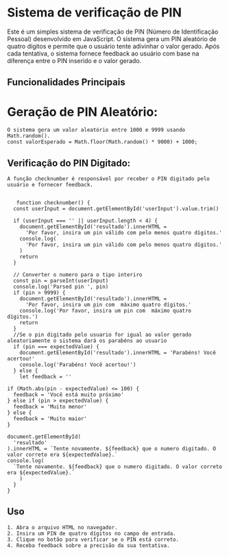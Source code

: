 # Sistema de verificação de PIN

Este é um simples sistema de verificação de PIN (Número de Identificação Pessoal) desenvolvido em JavaScript. O sistema gera um PIN aleatório de quatro dígitos e permite que o usuário tente adivinhar o valor gerado. Após cada tentativa, o sistema fornece feedback ao usuário com base na diferença entre o PIN inserido e o valor gerado.

## Funcionalidades Principais
# Geração de PIN Aleatório:

    O sistema gera um valor aleatório entre 1000 e 9999 usando Math.random().
    const valorEsperado = Math.floor(Math.random() * 9000) + 1000;

## Verificação do PIN Digitado:

    A função checknumber é responsável por receber o PIN digitado pelo usuário e fornecer feedback.

    
       function checknumber() {
      const userInput = document.getElementById('userInput').value.trim()
        
      if (userInput === '' || userInput.length < 4) {
        document.getElementById('resultado').innerHTML =
          'Por favor, insira um pin válido com pelo menos quatro dígitos.'
        console.log(
          'Por favor, insira um pin válido com pelo menos quatro dígitos.'
        )
        return
      }
    
      // Converter o numero para o tipo interiro
      const pin = parseInt(userInput)
      console.log('Parsed pin ', pin)
      if (pin > 9999) {
        document.getElementById('resultado').innerHTML =
          'Por favor, insira um pin com  máximo quatro dígitos.'
        console.log('Por favor, insira um pin com  máximo quatro dígitos.')
        return
      }
      //Se o pin digitado pelo usuario for igual ao valor gerado aleatoriamente o sistema dará os parabéns ao usuario
      if (pin === expectedValue) {
        document.getElementById('resultado').innerHTML = 'Parabéns! Você acertou!'
        console.log('Parabéns! Você acertou!')
      } else {
        let feedback = ''

    if (Math.abs(pin - expectedValue) <= 100) {
      feedback = 'Você está muito próximo'
    } else if (pin > expectedValue) {
      feedback = 'Muito menor'
    } else {
      feedback = 'Muito maior'
    }

    document.getElementById(
      'resultado'
    ).innerHTML = `Tente novamente. ${feedback} que o numero digitado. O valor correto era ${expectedValue}.`
    console.log(
      `Tente novamente. ${feedback} que o numero digitado. O valor correto era ${expectedValue}.`
        )
      }
    }


## Uso

    1. Abra o arquivo HTML no navegador.
    2. Insira um PIN de quatro dígitos no campo de entrada.
    3. Clique no botão para verificar se o PIN está correto.
    4. Receba feedback sobre a precisão da sua tentativa.
